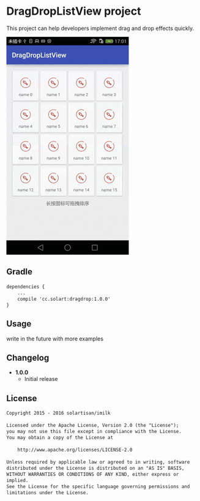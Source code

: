 DragDropListView project
========================

This project can help developers implement drag and drop effects quickly.

<img src="./dragdrop.gif">

Gradle
------
```
dependencies {
    ...
    compile 'cc.solart:dragdrop:1.0.0'
}
```

Usage
-----
write in the future with more examples


Changelog
---------
* **1.0.0**
    * Initial release

License
-------

    Copyright 2015 - 2016 solartisan/imilk

    Licensed under the Apache License, Version 2.0 (the "License");
    you may not use this file except in compliance with the License.
    You may obtain a copy of the License at

        http://www.apache.org/licenses/LICENSE-2.0

    Unless required by applicable law or agreed to in writing, software
    distributed under the License is distributed on an "AS IS" BASIS,
    WITHOUT WARRANTIES OR CONDITIONS OF ANY KIND, either express or implied.
    See the License for the specific language governing permissions and
    limitations under the License.
